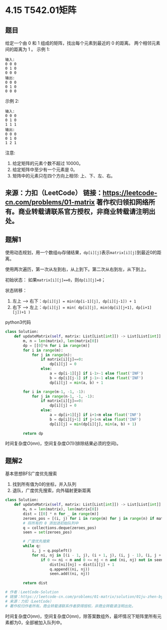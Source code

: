 # 4.15 T542.01矩阵

## 题目
给定一个由 0 和 1 组成的矩阵，找出每个元素到最近的 0 的距离。
两个相邻元素间的距离为 1 。
示例 1:
```
输入:
0 0 0
0 1 0
0 0 0
输出:
0 0 0
0 1 0
0 0 0
```

示例 2:
```
输入:
0 0 0
0 1 0
1 1 1
输出:
0 0 0
0 1 0
1 2 1
```
注意:

1. 给定矩阵的元素个数不超过 10000。
2. 给定矩阵中至少有一个元素是 0。
3. 矩阵中的元素只在四个方向上相邻: 上、下、左、右。

来源：力扣（LeetCode）
链接：https://leetcode-cn.com/problems/01-matrix
著作权归领扣网络所有。商业转载请联系官方授权，非商业转载请注明出处。
---

## 题解1
使用动态规划，用一个数组`dp`存储结果，`dp[i][j]`表示`matrix[i][j]`到最近0的距离。

使用两次遍历，第一次从左到右，从上到下。第二次从右到左，从下到上。

初始状态：
如果`matrix[i][j]==0`，则`dp[i][j]=0`；

状态转移：
1. 左上 --> 右下：`dp[i][j] = min(dp[i-1][j], dp[i][j-1]) + 1`
2. 右下 --> 左上：`dp[i][j] = min( dp[i][j], min(dp[i][j+1], dp[i+1][j])+1 )`

python3代码
```python
class Solution:
    def updateMatrix(self, matrix: List[List[int]]) -> List[List[int]]:
        m, n = len(matrix), len(matrix[0])
        dp = [[0]*n for i in range(m)]
        for i in range(m):
            for j in range(n):
                if matrix[i][j]==0:
                    dp[i][j] = 0
                else:
                    a = dp[i-1][j] if i-1>-1 else float('INF')
                    b = dp[i][j-1] if j-1>-1 else float('INF')
                    dp[i][j] = min(a, b) + 1

        for i in range(m-1, -1, -1):
            for j in range(n-1, -1, -1):
                if matrix[i][j]==0:
                    dp[i][j] = 0
                else:
                    a = dp[i+1][j] if i+1<m else float('INF')
                    b = dp[i][j+1] if j+1<n else float('INF')
                    dp[i][j] = min(dp[i][j], min(a, b) + 1)
        
        return dp
```
时间复杂度$O(mn)$，空间复杂度$O(1)$(排除结果必须的空间)。

## 题解2
基本思想BFS广度优先搜索
1. 找到所有值为0的坐标，并入队列
2. 退队，广度优先搜索，向外辐射更新距离

```python
class Solution:
    def updateMatrix(self, matrix: List[List[int]]) -> List[List[int]]:
        m, n = len(matrix), len(matrix[0])
        dist = [[0] * n for _ in range(m)]
        zeroes_pos = [(i, j) for i in range(m) for j in range(n) if matrix[i][j] == 0]
        # 将所有的 0 添加进初始队列中
        q = collections.deque(zeroes_pos)
        seen = set(zeroes_pos)

        # 广度优先搜索
        while q:
            i, j = q.popleft()
            for ni, nj in [(i - 1, j), (i + 1, j), (i, j - 1), (i, j + 1)]:
                if 0 <= ni < m and 0 <= nj < n and (ni, nj) not in seen:
                    dist[ni][nj] = dist[i][j] + 1
                    q.append((ni, nj))
                    seen.add((ni, nj))
        
        return dist

# 作者：LeetCode-Solution
# 链接：https://leetcode-cn.com/problems/01-matrix/solution/01ju-zhen-by-leetcode-solution/
# 来源：力扣（LeetCode）
# 著作权归作者所有。商业转载请联系作者获得授权，非商业转载请注明出处。
```
时间复杂度$O(mn)$，空间复杂度$O(mn)$，除答案数组外，最坏情况下矩阵里所有元素都为0，全部被加入队列中。


